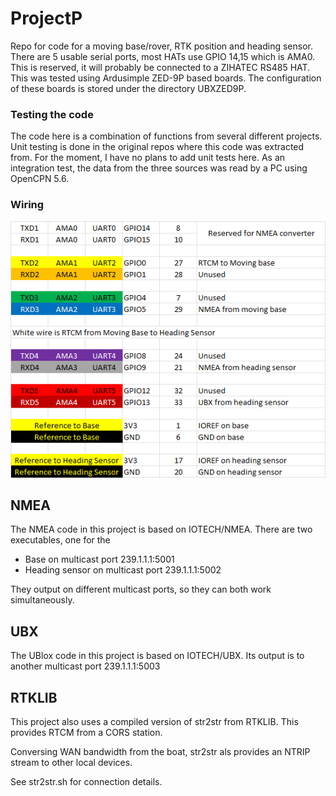 # ProjectP
Repo for code for a moving base/rover, RTK position and heading sensor.
There are 5 usable serial ports, most HATs use GPIO 14,15 which is AMA0.
This is reserved, it will probably be connected to a ZIHATEC RS485 HAT.
This was tested using Ardusimple ZED-9P based boards.
The configuration of these boards is stored under the directory UBXZED9P.

### Testing the code
The code here is a combination of functions from several different projects. 
Unit testing is done in the original repos where this code was extracted from.
For the moment, I have no plans to add unit tests here.
As an integration test, the data from the three sources was read by a PC using OpenCPN 5.6.

### Wiring
![img.png](img.png)


 
## NMEA
The NMEA code in this project is based on IOTECH/NMEA.
There are two executables, one for the 
- Base on multicast port 239.1.1.1:5001
- Heading sensor on multicast port 239.1.1.1:5002

They output on different multicast ports, so they can both work simultaneously.

## UBX
The UBlox code in this project is based on IOTECH/UBX.
Its output is to another multicast port 239.1.1.1:5003

## RTKLIB
This project also uses a compiled version of str2str from RTKLIB.
This provides RTCM from a CORS station.

Conversing WAN bandwidth from the boat, str2str als provides an NTRIP stream to other local devices.

See str2str.sh for connection details.


